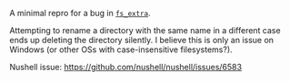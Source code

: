 A minimal repro for a bug in [`fs_extra`](https://github.com/webdesus/fs_extra).

Attempting to rename a directory with the same name in a different case ends up deleting the directory silently. I believe this is only an issue on Windows (or other OSs with case-insensitive filesystems?).

Nushell issue: https://github.com/nushell/nushell/issues/6583